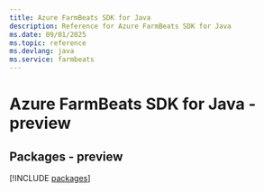 ```yaml
---
title: Azure FarmBeats SDK for Java
description: Reference for Azure FarmBeats SDK for Java
ms.date: 09/01/2025
ms.topic: reference
ms.devlang: java
ms.service: farmbeats
---
```

# Azure FarmBeats SDK for Java - preview
## Packages - preview
[!INCLUDE [packages](farmbeats-index.md)]